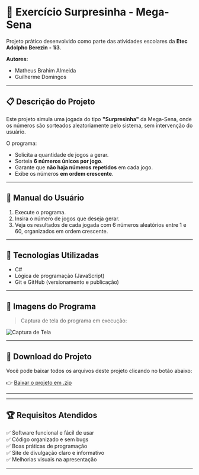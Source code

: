 # 🎲 Exercício Surpresinha - Mega-Sena

Projeto prático desenvolvido como parte das atividades escolares da **Etec Adolpho Berezin - 1i3**.

**Autores:**  
- Matheus Brahim Almeida  
- Guilherme Domingos  

---

## 📋 Descrição do Projeto

Este projeto simula uma jogada do tipo **"Surpresinha"** da Mega-Sena, onde os números são sorteados aleatoriamente pelo sistema, sem intervenção do usuário.

O programa:
- Solicita a quantidade de jogos a gerar.
- Sorteia **6 números únicos por jogo**.
- Garante que **não haja números repetidos** em cada jogo.
- Exibe os números **em ordem crescente**.

---

## 🚀 Manual do Usuário

1. Execute o programa.
2. Insira o número de jogos que deseja gerar.
3. Veja os resultados de cada jogada com 6 números aleatórios entre 1 e 60, organizados em ordem crescente.

---

## 🧠 Tecnologias Utilizadas

- C#
- Lógica de programação (JavaScript)
- Git e GitHub (versionamento e publicação)

---

## 📸 Imagens do Programa

> Captura de tela do programa em execução:

![Captura de Tela](imagens/print1.png)

---

## 📁 Download do Projeto

Você pode baixar todos os arquivos deste projeto clicando no botão abaixo:

👉 [Baixar o projeto em .zip](download/surpresinha.zip)

---

---

## 🏆 Requisitos Atendidos

✅ Software funcional e fácil de usar  
✅ Código organizado e sem bugs  
✅ Boas práticas de programação  
✅ Site de divulgação claro e informativo  
✅ Melhorias visuais na apresentação

---

